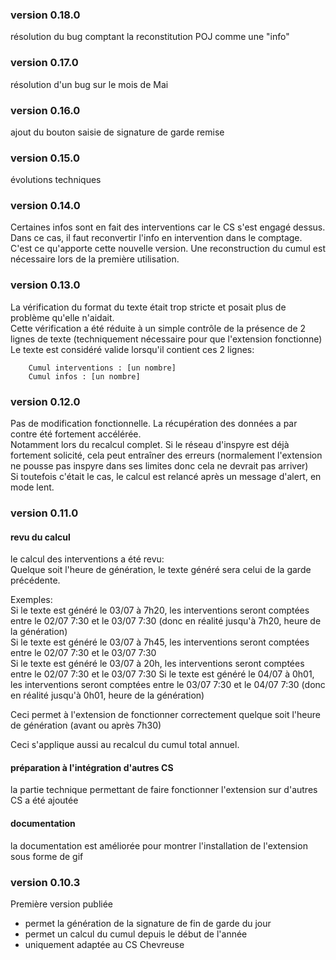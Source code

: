 ### version 0.18.0
résolution du bug comptant la reconstitution POJ comme une "info"

### version 0.17.0
résolution d'un bug sur le mois de Mai

### version 0.16.0
ajout du bouton saisie de signature de garde remise

### version 0.15.0
évolutions techniques

### version 0.14.0
Certaines infos sont en fait des interventions car le CS s'est engagé dessus.  
Dans ce cas, il faut reconvertir l'info en intervention dans le comptage.  
C'est ce qu'apporte cette nouvelle version. Une reconstruction du cumul est nécessaire lors de la première utilisation.

### version 0.13.0
La vérification du format du texte était trop stricte et posait plus de problème qu'elle n'aidait.  
Cette vérification a été réduite à un simple contrôle de la présence de 2 lignes de texte (techniquement nécessaire pour que l'extension fonctionne)  
Le texte est considéré valide lorsqu'il contient ces 2 lignes:
```
    Cumul interventions : [un nombre]
    Cumul infos : [un nombre]
```


### version 0.12.0
Pas de modification fonctionnelle. La récupération des données a par contre été fortement accélérée.  
Notamment lors du recalcul complet.
Si le réseau d'inspyre est déjà fortement solicité, cela peut entraîner des erreurs (normalement l'extension ne pousse pas inspyre dans ses limites donc cela ne devrait pas arriver)  
Si toutefois c'était le cas, le calcul est relancé après un message d'alert, en mode lent.

### version 0.11.0
#### revu du calcul
le calcul des interventions a été revu:   
Quelque soit l'heure de génération, le texte généré sera celui de la garde précédente.

Exemples:     
Si le texte est généré le 03/07 à 7h20, les interventions seront comptées entre le 02/07 7:30 et le 03/07 7:30 (donc en réalité jusqu'à 7h20, heure de la génération)    
Si le texte est généré le 03/07 à 7h45, les interventions seront comptées entre le 02/07 7:30 et le 03/07 7:30  
Si le texte est généré le 03/07 à 20h, les interventions seront comptées entre le 02/07 7:30 et le 03/07 7:30
Si le texte est généré le 04/07 à 0h01, les interventions seront comptées entre le 03/07 7:30 et le 04/07 7:30 (donc en réalité jusqu'à 0h01, heure de la génération)

Ceci permet à l'extension de fonctionner correctement quelque soit l'heure de génération (avant ou après 7h30)

Ceci s'applique aussi au recalcul du cumul total annuel.

#### préparation à l'intégration d'autres CS
la partie technique permettant de faire fonctionner l'extension sur d'autres CS a été ajoutée

#### documentation
la documentation est améliorée pour montrer l'installation de l'extension sous forme de gif

### version 0.10.3
Première version publiée
* permet la génération de la signature de fin de garde du jour
* permet un calcul du cumul depuis le début de l'année
* uniquement adaptée au CS Chevreuse

